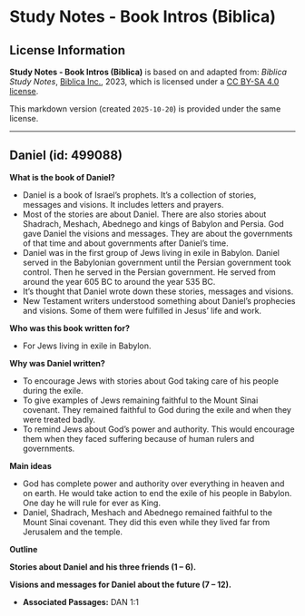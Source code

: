 # Study Notes - Book Intros (Biblica)

## License Information

**Study Notes - Book Intros (Biblica)** is based on and adapted from: _Biblica Study Notes_, [Biblica Inc.](https://www.biblica.com/), 2023, which is licensed under a [CC BY-SA 4.0 license](https://creativecommons.org/licenses/by-sa/4.0/legalcode.en).

This markdown version (created `2025-10-20`) is provided under the same license.



--------------------------------

## Daniel (id: 499088)

**What is the book of Daniel?**

* Daniel is a book of Israel’s prophets. It’s a collection of stories, messages and visions. It includes letters and prayers.
* Most of the stories are about Daniel. There are also stories about Shadrach, Meshach, Abednego and kings of Babylon and Persia. God gave Daniel the visions and messages. They are about the governments of that time and about governments after Daniel’s time.
* Daniel was in the first group of Jews living in exile in Babylon. Daniel served in the Babylonian government until the Persian government took control. Then he served in the Persian government. He served from around the year 605 BC to around the year 535 BC.
* It’s thought that Daniel wrote down these stories, messages and visions.
* New Testament writers understood something about Daniel’s prophecies and visions. Some of them were fulfilled in Jesus’ life and work.

**Who was this book written for?**

* For Jews living in exile in Babylon.

**Why was Daniel written?**

* To encourage Jews with stories about God taking care of his people during the exile.
* To give examples of Jews remaining faithful to the Mount Sinai covenant. They remained faithful to God during the exile and when they were treated badly.
* To remind Jews about God’s power and authority. This would encourage them when they faced suffering because of human rulers and governments.

**Main ideas**

* God has complete power and authority over everything in heaven and on earth. He would take action to end the exile of his people in Babylon. One day he will rule for ever as King.
* Daniel, Shadrach, Meshach and Abednego remained faithful to the Mount Sinai covenant. They did this even while they lived far from Jerusalem and the temple.

**Outline**

**Stories about Daniel and his three friends (1 – 6\).**

**Visions and messages for Daniel about the future (7 – 12\).**

* **Associated Passages:** DAN 1:1

